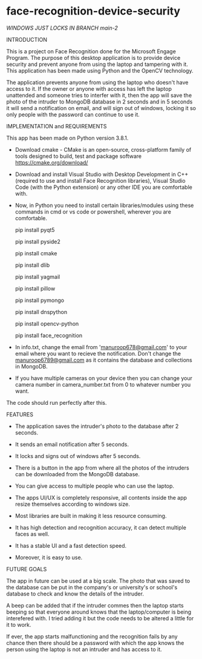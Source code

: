 # face-recognition-device-security

*WINDOWS JUST LOCKS IN BRANCH main-2*

INTRODUCTION

This is a project on Face Recognition done for the Microsoft Engage Program. The purpose of this desktop application is to provide device security and prevent anyone from using the laptop and tampering with it. This application has been made using Python and the OpenCV technology.

The application prevents anyone from using the laptop who doesn't have access to it. If the owner or anyone with access has left the laptop unattended and someone tries to interfer with it, then the app will save the photo of the intruder to MongoDB database in 2 seconds and in 5 seconds it will send a notification on email, and will sign out of windows, locking it so only people with the password can continue to use it.

IMPLEMENTATION and REQUIREMENTS

This app has been made on Python version 3.8.1.

- Download cmake - CMake is an open-source, cross-platform family of tools designed to build, test and package software
  https://cmake.org/download/
- Download and install Visual Studio with Desktop Development in C++ (required to use and install Face Recognition libraries), Visual Studio Code (with the Python extension) or any other IDE you are comfortable with.

- Now, in Python you need to install certain libraries/modules using these commands in cmd or vs code or powershell, wherever you are comfortable.
  
  pip install pyqt5
  
  pip install pyside2
  
  pip install cmake
  
  pip install dlib
  
  pip install yagmail
  
  pip install pillow
  
  pip install pymongo
  
  pip install dnspython
  
  pip install opencv-python
  
  pip install face_recognition

- In info.txt, change the email from 'manuroop678@gmail.com' to your email where you want to recieve the notification. Don't change the manuroop6789@gmail.com as it contains the database and collections in MongoDB.
- If you have multiple cameras on your device then you can change your camera number in camera_number.txt from 0 to whatever number you want.


The code should run perfectly after this.

FEATURES

- The application saves the intruder's photo to the database after 2 seconds.
- It sends an email notification after 5 seconds.
- It locks and signs out of windows after 5 seconds.
- There is a button in the app from where all the photos of the intruders can be downloaded from the MongoDB database.
- You can give access to multiple people who can use the laptop.

- The apps UI/UX is completely responsive, all contents inside the app resize themselves according to windows size.
- Most libraries are built in making it less resource consuming.
- It has high detection and recognition accuracy, it can detect multiple faces as well.
- It has a stable UI and a fast detection speed.
- Moreover, it is easy to use.

FUTURE GOALS

The app in future can be used at a big scale. The photo that was saved to the database can be put in the company's or university's or school's database to check and know the details of the intruder. 

A beep can be added that if the intruder commes then the laptop starts beeping so that everyone around knows that the laptop/computer is being interefered with. I tried adding it but the code needs to be altered a little for it to work.

If ever, the app starts malfunctioning and the recognition fails by any chance then there should be a password with which the app knows the person using the laptop is not an intruder and has access to it.


